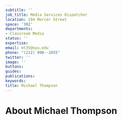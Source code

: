 ```yaml
---
subtitle: ''
job_title: Media Services Dispatcher
location: 194 Mercer Street
space: '302'
departments:
- Classroom Media
status: ''
expertise: 
email: mt35@nyu.edu
phone: "(212) 998--2655"
twitter: ''
image: ''
buttons: 
guides: 
publications: 
keywords: 
title: Michael Thompson
---
```


# About Michael Thompson